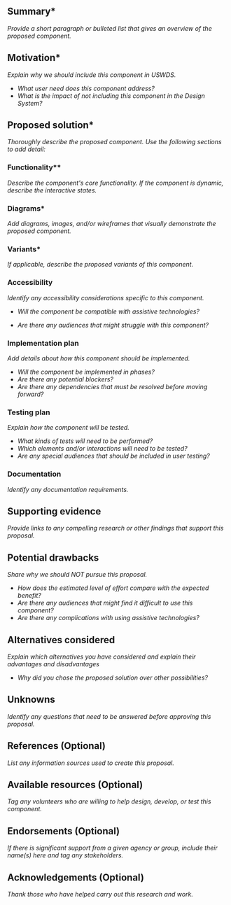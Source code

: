 <!---
Welcome! Thank you for contributing to the U.S. Web Design System.
Your contributions are vital to our success and we are glad you're here.

When filling out this proposal, please keep in mind:
- [TK] 
- You can find more information about contributing in
  [contributing.md](https://github.com/uswds/uswds/blob/develop/CONTRIBUTING.md)
  or you can reach out to us directly at uswds@gsa.gov.
 -->

<!---
Step 1 - Copy this file into the proposal directory 
and change the name to [Name of proposed component]-component.md 
For example, loader-component.md.
-->
 
<!--
Step 2 - Title this pull request using the following format:
Proposal: [Name of proposed component] component
e.g., "Proposal - Loader component"
 -->
 
 <!-- 
Step 3 - Fill out the following template to the best of your ability.
You must complete all fields before your proposal is considered for the Design System.
However, to submit a proposal you must only complete the “Summary” and “Motivation” sections. You or someone else can finish the rest later.
-->

## Summary*
_Provide a short paragraph or bulleted list that gives an overview of the proposed component._

## Motivation*
_Explain why we should include this component in USWDS._
- _What user need does this component address?_
- _What is the impact of _not_ including this component in the Design System?_

## Proposed solution*
_Thoroughly describe the proposed component. Use the following sections to add detail:_

### Functionality** 
_Describe the component's core functionality. If the component is dynamic, describe the interactive states._

### Diagrams*
_Add diagrams, images, and/or wireframes that visually demonstrate the proposed component._

### Variants*
_If applicable, describe the proposed variants of this component._

<!--### Settings*
_Describe which elements should be customizable with theme settings._-->

### Accessibility
_Identify any accessibility considerations specific to this component._
- _Will the component be compatible with assistive technologies?_
<!-- 
Consider the following:
- Keyboard-only interaction
- Screen readers
- Voice command
- High-contrast mode
- Zoom magnification 
-->
- _Are there any audiences that might struggle with this component?_
<!--Explain how this component will accommodate these needs.-->

<!--
### Scope
_Define what is in and out of scope for this proposal._
-->

### Implementation plan
_Add details about how this component should be implemented._ 
- _Will the component be implemented in phases?_ 
- _Are there any potential blockers?_  
- _Are there any dependencies that must be resolved before moving forward?_

### Testing plan
_Explain how the component will be tested._ 
- _What kinds of tests will need to be performed?_
- _Which elements and/or interactions will need to be tested?_ 
- _Are any special audiences that should be included in user testing?_

### Documentation
_Identify any documentation requirements._
<!-- Note: all new components will need a component page. -->

## Supporting evidence
_Provide links to any compelling research or other findings that support this proposal._

## Potential drawbacks
_Share why we should NOT pursue this proposal._ 
- _How does the estimated level of effort compare with the expected benefit?_ 
- _Are there any audiences that might find it difficult to use this component?_
- _Are there any complications with using assistive technologies?_

## Alternatives considered
_Explain which alternatives you have considered and explain their advantages and disadvantages_
- _Why did you chose the proposed solution over other possibilities?_

## Unknowns
_Identify any questions that need to be answered before approving this proposal._

## References (Optional)
_List any information sources used to create this proposal._

## Available resources (Optional)
_Tag any volunteers who are willing to help design, develop, or test this component._

## Endorsements (Optional)
_If there is significant support from a given agency or group, include their name(s) here and tag any stakeholders._

## Acknowledgements (Optional)
_Thank those who have helped carry out this research and work._
